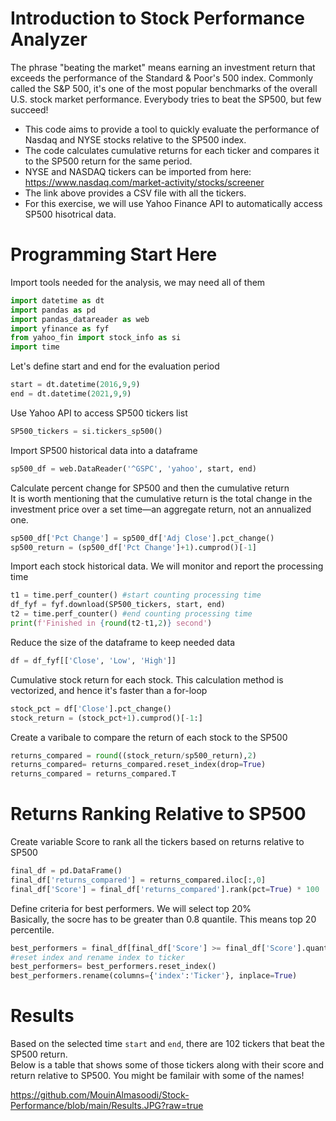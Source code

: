 # Introduction to Stock Performance Analyzer
The phrase "beating the market" means earning an investment return that exceeds the performance of the Standard & Poor's 500 index. Commonly called the S&P 500, it's one of the most popular benchmarks of the overall U.S. stock market performance. Everybody tries to beat the SP500, but few succeed! 
* This code aims to provide a tool to quickly evaluate the performance of Nasdaq and NYSE stocks relative to the SP500 index.
* The code calculates cumulative returns for each ticker and compares it to the SP500 return for the same period.
* NYSE and NASDAQ tickers can be imported from here: https://www.nasdaq.com/market-activity/stocks/screener
* The link above provides a CSV file with all the tickers. 
* For this exercise, we will use Yahoo Finance API to automatically access SP500 hisotrical data. 

# Programming Start Here

Import tools needed for the analysis, we may need all of them
```python
import datetime as dt
import pandas as pd
import pandas_datareader as web
import yfinance as fyf
from yahoo_fin import stock_info as si
import time
```
Let's define start and end for the evaluation period 
```python
start = dt.datetime(2016,9,9)
end = dt.datetime(2021,9,9)
```
Use Yahoo API to access SP500 tickers list
```python
SP500_tickers = si.tickers_sp500()
```
Import SP500 historical data into a dataframe
```python
sp500_df = web.DataReader('^GSPC', 'yahoo', start, end)
```
Calculate percent change for SP500 and then the cumulative return   
It is worth mentioning that the cumulative return is the total change in the investment price over a set time—an aggregate return, not an annualized one.
```python
sp500_df['Pct Change'] = sp500_df['Adj Close'].pct_change()
sp500_return = (sp500_df['Pct Change']+1).cumprod()[-1]
```
Import each stock historical data. We will monitor and report the processing time
```python
t1 = time.perf_counter() #start counting processing time
df_fyf = fyf.download(SP500_tickers, start, end)
t2 = time.perf_counter() #end counting processing time
print(f'Finished in {round(t2-t1,2)} second') 
```    
Reduce the size of the dataframe to keep needed data
```python
df = df_fyf[['Close', 'Low', 'High']]
```
Cumulative stock return for each stock. This calculation method is vectorized, and hence it's faster than a for-loop
```python
stock_pct = df['Close'].pct_change()
stock_return = (stock_pct+1).cumprod()[-1:]
```
Create a varibale to compare the return of each stock to the SP500
```python
returns_compared = round((stock_return/sp500_return),2)
returns_compared= returns_compared.reset_index(drop=True)
returns_compared = returns_compared.T
```

# Returns Ranking Relative to SP500  
Create variable Score to rank all the tickers based on returns relative to SP500
```python
final_df = pd.DataFrame()
final_df['returns_compared'] = returns_compared.iloc[:,0]
final_df['Score'] = final_df['returns_compared'].rank(pct=True) * 100
```
Define criteria for best performers. We will select top 20%     
Basically, the socre has to be greater than 0.8 quantile. This means top 20 percentile. 
```python
best_performers = final_df[final_df['Score'] >= final_df['Score'].quantile(0.8)]
#reset index and rename index to ticker
best_performers= best_performers.reset_index()
best_performers.rename(columns={'index':'Ticker'}, inplace=True)
```
# Results
Based on the selected time ```start``` and ```end```, there are 102 tickers that beat the SP500 return.    
Below is a table that shows some of those tickers along with their score and return relative to SP500. You might be familair with some of the names!

https://github.com/MouinAlmasoodi/Stock-Performance/blob/main/Results.JPG?raw=true
